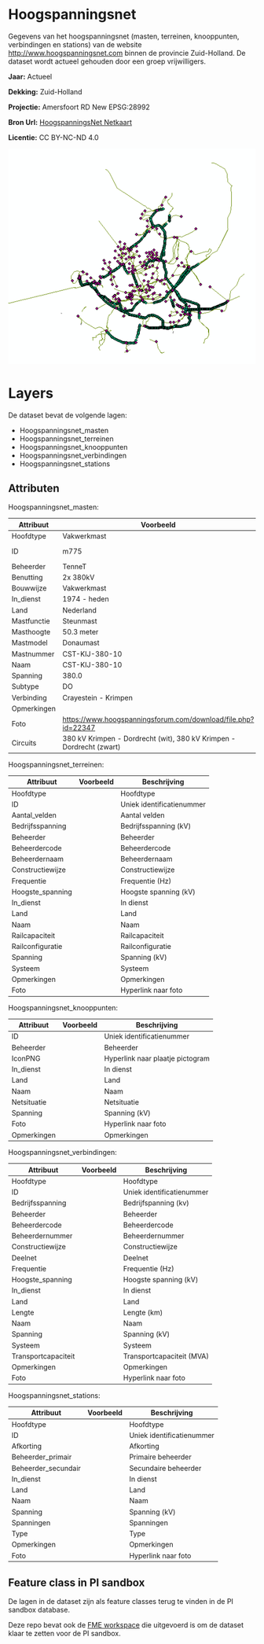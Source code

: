 
# Hoogspanningsnet

Gegevens van het hoogspanningsnet (masten, terreinen, knooppunten, verbindingen en stations) van de website http://www.hoogspanningsnet.com binnen de provincie Zuid-Holland. De dataset wordt actueel gehouden door een groep vrijwilligers.

**Jaar:** Actueel

**Dekking:** Zuid-Holland

**Projectie:** Amersfoort RD New EPSG:28992

**Bron Url:** [HoogspanningsNet Netkaart](https://webkaart.hoogspanningsnet.com/index2.php#6/52.000/5.000)

**Licentie:** CC BY-NC-ND 4.0

![](voorbeeld_hoogspanningsnet.png)

# Layers

De dataset bevat de volgende lagen:
* Hoogspanningsnet_masten
* Hoogspanningsnet_terreinen
* Hoogspanningsnet_knooppunten
* Hoogspanningsnet_verbindingen
* Hoogspanningsnet_stations

## Attributen

Hoogspanningsnet_masten:

| Attribuut          | Voorbeeld | Beschrijving | 
|----------         |-----------|--------------|
|Hoofdtype |Vakwerkmast| Hoofdtype |
|ID        |m775| Uniek identificatienummer |
|Beheerder|TenneT|Beheerder|
|Benutting|2x 380kV|Benutting|
|Bouwwijze|Vakwerkmast|Bouwwijze|
|In_dienst|1974 - heden| In dienst|
|Land|Nederland|Land|
|Mastfunctie|Steunmast|Mastfunctie|
|Masthoogte|50.3 meter|Masthoogte|
|Mastmodel|Donaumast|Mastmodel|
|Mastnummer|CST-KIJ-380-10|Mastnummer|
|Naam|CST-KIJ-380-10|Naam|
|Spanning|380.0|Spanning (kV)|
|Subtype|DO|Subtype|
|Verbinding|Crayestein - Krimpen|Verbinding|
|Opmerkingen||Opmerkingen|
|Foto|https://www.hoogspanningsforum.com/download/file.php?id=22347|Hyperlink naar foto|
|Circuits|380 kV Krimpen - Dordrecht (wit), 380 kV Krimpen - Dordrecht (zwart)|Circuits|

Hoogspanningsnet_terreinen:

| Attribuut          | Voorbeeld | Beschrijving | 
|----------         |-----------|--------------|
|Hoofdtype || Hoofdtype |
|ID        || Uniek identificatienummer |
|Aantal_velden|| Aantal velden|
|Bedrijfsspanning||Bedrijfsspanning (kV)|
|Beheerder||Beheerder|
|Beheerdercode||Beheerdercode|
|Beheerdernaam||Beheerdernaam|
|Constructiewijze||Constructiewijze|
|Frequentie||Frequentie (Hz)|
|Hoogste_spanning||Hoogste spanning (kV)|
|In_dienst|| In dienst|
|Land||Land|
|Naam||Naam|
|Railcapaciteit||Railcapaciteit|
|Railconfiguratie||Railconfiguratie|
|Spanning||Spanning (kV)|
|Systeem||Systeem|
|Opmerkingen||Opmerkingen|
|Foto||Hyperlink naar foto|

Hoogspanningsnet_knooppunten:

| Attribuut          | Voorbeeld | Beschrijving | 
|----------         |-----------|--------------|
|ID        || Uniek identificatienummer |
|Beheerder||Beheerder|
|IconPNG||Hyperlink naar plaatje pictogram|
|In_dienst||In dienst|
|Land||Land|
|Naam||Naam|
|Netsituatie||Netsituatie|
|Spanning||Spanning (kV)|
|Foto||Hyperlink naar foto|
|Opmerkingen||Opmerkingen|

Hoogspanningsnet_verbindingen:

| Attribuut          | Voorbeeld | Beschrijving | 
|----------         |-----------|--------------|
|Hoofdtype || Hoofdtype |
|ID        || Uniek identificatienummer |
|Bedrijfsspanning||Bedrijfspanning (kv)|
|Beheerder||Beheerder|
|Beheerdercode||Beheerdercode|
|Beheerdernummer||Beheerdernummer|
|Constructiewijze||Constructiewijze|
|Deelnet||Deelnet|
|Frequentie||Frequentie (Hz)|
|Hoogste_spanning|| Hoogste spanning (kV)|
|In_dienst|| In dienst|
|Land || Land|
|Lengte || Lengte (km)|
|Naam||Naam|
|Spanning||Spanning (kV)|
|Systeem||Systeem|
|Transportcapaciteit||Transportcapaciteit (MVA)|
|Opmerkingen||Opmerkingen|
|Foto||Hyperlink naar foto|

Hoogspanningsnet_stations:

| Attribuut          | Voorbeeld | Beschrijving | 
|----------         |-----------|--------------|
|Hoofdtype || Hoofdtype |
|ID        || Uniek identificatienummer |
|Afkorting||Afkorting|
|Beheerder_primair || Primaire beheerder|
|Beheerder_secundair|| Secundaire beheerder|
|In_dienst || In dienst|
|Land||Land|
|Naam||Naam|
|Spanning||Spanning (kV)|
|Spanningen||Spanningen|
|Type||Type|
|Opmerkingen||Opmerkingen|
|Foto||Hyperlink naar foto|


## Feature class in PI sandbox

De lagen in de dataset zijn als feature classes terug te vinden in de PI sandbox database.    

Deze repo bevat ook de [FME workspace](hoogspanningsnet.com2fgdb.fmw) die uitgevoerd is om de dataset klaar te zetten voor de PI sandbox.
